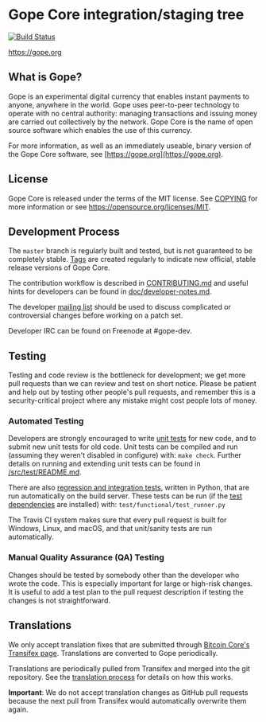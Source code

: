 Gope Core integration/staging tree
=====================================

[![Build Status](https://travis-ci.org/gope-project/gope.svg?branch=master)](https://travis-ci.org/gope-project/gope)

https://gope.org

What is Gope?
----------------

Gope is an experimental digital currency that enables instant payments to
anyone, anywhere in the world. Gope uses peer-to-peer technology to operate
with no central authority: managing transactions and issuing money are carried
out collectively by the network. Gope Core is the name of open source
software which enables the use of this currency.

For more information, as well as an immediately useable, binary version of
the Gope Core software, see [https://gope.org](https://gope.org).

License
-------

Gope Core is released under the terms of the MIT license. See [COPYING](COPYING) for more
information or see https://opensource.org/licenses/MIT.

Development Process
-------------------

The `master` branch is regularly built and tested, but is not guaranteed to be
completely stable. [Tags](https://github.com/gope-project/gope/tags) are created
regularly to indicate new official, stable release versions of Gope Core.

The contribution workflow is described in [CONTRIBUTING.md](CONTRIBUTING.md)
and useful hints for developers can be found in [doc/developer-notes.md](doc/developer-notes.md).

The developer [mailing list](https://groups.google.com/forum/#!forum/gope-dev)
should be used to discuss complicated or controversial changes before working
on a patch set.

Developer IRC can be found on Freenode at #gope-dev.

Testing
-------

Testing and code review is the bottleneck for development; we get more pull
requests than we can review and test on short notice. Please be patient and help out by testing
other people's pull requests, and remember this is a security-critical project where any mistake might cost people
lots of money.

### Automated Testing

Developers are strongly encouraged to write [unit tests](src/test/README.md) for new code, and to
submit new unit tests for old code. Unit tests can be compiled and run
(assuming they weren't disabled in configure) with: `make check`. Further details on running
and extending unit tests can be found in [/src/test/README.md](/src/test/README.md).

There are also [regression and integration tests](/test), written
in Python, that are run automatically on the build server.
These tests can be run (if the [test dependencies](/test) are installed) with: `test/functional/test_runner.py`

The Travis CI system makes sure that every pull request is built for Windows, Linux, and macOS, and that unit/sanity tests are run automatically.

### Manual Quality Assurance (QA) Testing

Changes should be tested by somebody other than the developer who wrote the
code. This is especially important for large or high-risk changes. It is useful
to add a test plan to the pull request description if testing the changes is
not straightforward.

Translations
------------

We only accept translation fixes that are submitted through [Bitcoin Core's Transifex page](https://www.transifex.com/projects/p/bitcoin/).
Translations are converted to Gope periodically.

Translations are periodically pulled from Transifex and merged into the git repository. See the
[translation process](doc/translation_process.md) for details on how this works.

**Important**: We do not accept translation changes as GitHub pull requests because the next
pull from Transifex would automatically overwrite them again.
